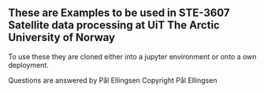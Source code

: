 ## These are Examples to be used in  STE-3607 Satellite data processing at UiT The Arctic University of Norway

To use these they are cloned either into a jupyter environment or onto a own deployment. 

Questions are answered by Pål Ellingsen
Copyright Pål Ellingsen 
